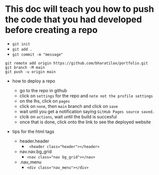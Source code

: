 # This doc will teach you how to push the code that you had developed before creating a repo
- `git init` 
- `git add .`
- `git commit -m "message"`
``` 
git remote add origin https://github.com/bharatilax/portfolio.git
git branch -M main
git push -u origin main
```

- how to deploy a repo
    - go to the repo in github
    - click on `settings` for the repo and `note not the profile settings`
    - on the lhs, click on `pages`
    - click on `none`, then `main` branch and click on `save`
    - wait until you get a notification saying `GitHub Pages source saved.`
    - clcik on `actions`, wait until the build is succesful
    - once that is done, click onto the link to see the deployed website

- tips for the html tags
    - header.header
        - ` <header class="header"></header>`
    - nav.nav.bg_grid
        - `<nav class="nav bg_grid"></nav>`
    - .nav_menu
        - `<div class="nav_menu"></div>`
        
